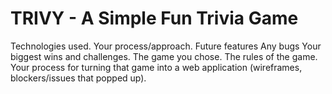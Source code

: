 # TRIVY - A Simple Fun Trivia Game
Technologies used.
Your process/approach.
Future features
Any bugs
Your biggest wins and challenges.
The game you chose.
The rules of the game.
Your process for turning that game into a web application (wireframes, blockers/issues that popped up).
